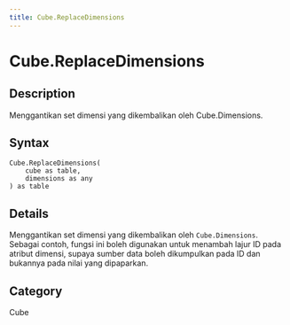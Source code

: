 ```yaml
---
title: Cube.ReplaceDimensions
---
```


# Cube.ReplaceDimensions


## Description

Menggantikan set dimensi yang dikembalikan oleh Cube.Dimensions.


## Syntax

```powerquery
Cube.ReplaceDimensions(
    cube as table,
    dimensions as any
) as table
```


## Details

Menggantikan set dimensi yang dikembalikan oleh <code>Cube.Dimensions</code>.    Sebagai contoh, fungsi ini boleh digunakan untuk menambah lajur ID pada atribut dimensi, supaya sumber data boleh dikumpulkan pada ID dan bukannya pada nilai yang dipaparkan.



## Category
Cube
